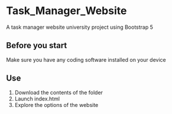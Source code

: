 # Task_Manager_Website
A task manager website university project using Bootstrap 5

## Before you start
Make sure you have any coding software installed on your device

## Use
1. Download the contents of the folder
2. Launch index.html
3. Explore the options of the website
